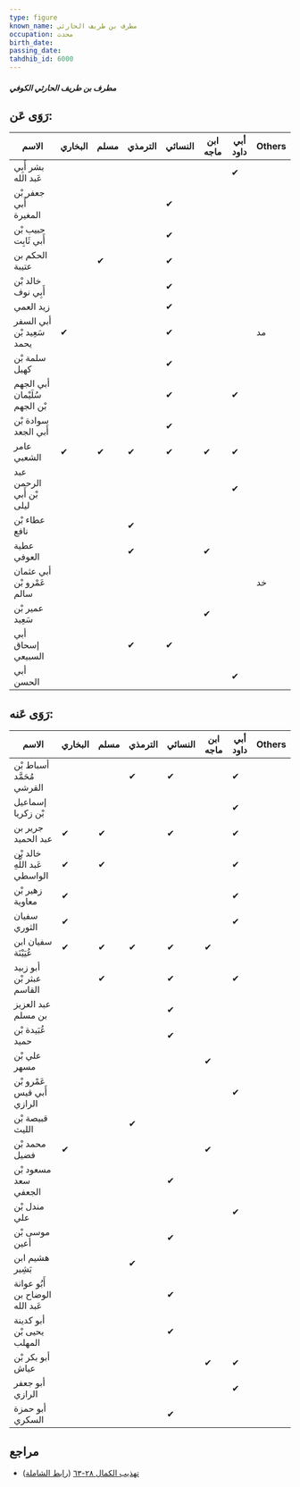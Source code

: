 ```yaml
---
type: figure
known_name: مطرف بن طريف الحارثي
occupation: محدث
birth_date:
passing_date:
tahdhib_id: 6000
---
```

##### مطرف بن طريف الحارثي الكوفي

## رَوَى عَن:
| الاسم                         | البخاري | مسلم | الترمذي | النسائي | ابن ماجه | أبي داود | Others |
| ----------------------------- | ------- | ---- | ------- | ------- | -------- | -------- | ------ |
| بشر أَبِي عَبد الله           |         |      |         |         |          | ✔        |        |
| جعفر بْن أَبي المغيرة         |         |      |         | ✔       |          |          |        |
| حبيب بْن أَبي ثَابِت          |         |      |         | ✔       |          |          |        |
| الحكم بن عتيبة                |         | ✔    |         | ✔       |          |          |        |
| خالد بْن أَبِي نوف            |         |      |         | ✔       |          |          |        |
| زيد العمي                     |         |      |         | ✔       |          |          |        |
| أبي السفر سَعِيد بْن يحمد     | ✔       |      |         | ✔       |          |          | مد     |
| سلمة بْن كهيل                 |         |      |         | ✔       |          |          |        |
| أبي الجهم سُلَيْمان بْن الجهم |         |      |         | ✔       |          | ✔        |        |
| سوادة بْن أَبي الجعد          |         |      |         | ✔       |          |          |        |
| عامر الشعبي                   | ✔       | ✔    | ✔       | ✔       | ✔        | ✔        |        |
| عبد الرحمن بْن أَبي ليلى      |         |      |         |         |          | ✔        |        |
| عطاء بْن نافع                 |         |      | ✔       |         |          |          |        |
| عطية العوفي                   |         |      | ✔       |         | ✔        |          |        |
| أبي عثمان عَمْرو بْن سالم     |         |      |         |         |          |          | خد     |
| عمير بْن سَعِيد               |         |      |         |         | ✔        |          |        |
| أبي إسحاق السبيعي             |         |      | ✔       | ✔       |          |          |        |
| أبي الحسن                     |         |      |         |         |          | ✔        |        |
## رَوَى عَنه:
| الاسم                           | البخاري | مسلم | الترمذي | النسائي | ابن ماجه | أبي داود | Others |
| ------------------------------- | ------- | ---- | ------- | ------- | -------- | -------- | ------ |
| أسباط بْن مُحَمَّد القرشي       |         |      | ✔       | ✔       |          | ✔        |        |
| إسماعيل بْن زكريا               |         |      |         |         |          | ✔        |        |
| جرير بن عبد الحميد              | ✔       | ✔    |         | ✔       |          | ✔        |        |
| خالد بْن عَبد اللَّهِ الواسطي   | ✔       | ✔    |         |         |          | ✔        |        |
| زهير بْن معاوية                 | ✔       |      |         |         |          | ✔        |        |
| سفيان الثوري                    | ✔       |      |         |         |          | ✔        |        |
| سفيان ابن عُيَيْنَة             | ✔       | ✔    | ✔       | ✔       | ✔        |          |        |
| أبو زبيد عبثر بْن القاسم        |         | ✔    |         | ✔       |          | ✔        |        |
| عبد العزيز بن مسلم              |         |      |         | ✔       |          |          |        |
| عُبَيدة بْن حميد                |         |      |         | ✔       |          |          |        |
| علي بْن مسهر                    |         |      |         |         | ✔        |          |        |
| عَمْرو بْن أَبي قيس الرازي      |         |      |         |         |          | ✔        |        |
| قبيصة بْن الليث                 |         |      | ✔       |         |          |          |        |
| محمد بْن فضيل                   | ✔       |      |         |         | ✔        |          |        |
| مسعود بْن سعد الجعفي            |         |      |         | ✔       |          |          |        |
| مندل بْن علي                    |         |      |         |         |          | ✔        |        |
| موسى بْن أعين                   |         |      |         | ✔       |          |          |        |
| هشيم ابن بَشِير                 |         |      | ✔       |         |          |          |        |
| أَبُو عوانة الوضاح بن عَبد الله |         |      |         | ✔       |          |          |        |
| أبو كدينة يحيى بْن المهلب       |         |      |         | ✔       |          |          |        |
| أبو بكر بْن عياش                |         |      |         |         | ✔        | ✔        |        |
| أبو جعفر الرازي                 |         |      |         |         |          | ✔        |        |
| أبو حمزة السكري                 |         |      |         | ✔       |          |          |        |
## مراجع
- [تهذيب الكمال ٢٨-٦٣](obsidian://open?vault=Tahdhib-al-Kamal&file=Figures/٦٠٠٠-مطرف%20بن%20طريف%20الحارثي%20الكوفي) ([رابط الشاملة](https://shamela.ws/book/3722/15038))